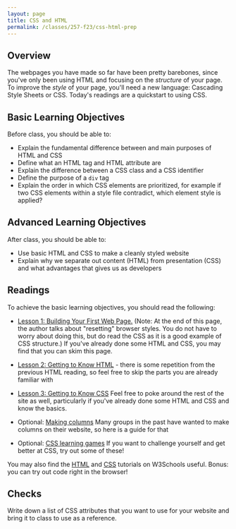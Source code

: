 ```yaml
---
layout: page
title: CSS and HTML
permalink: /classes/257-f23/css-html-prep
---
```


## Overview
The webpages you have made so far have been pretty barebones, since you've only been using HTML and focusing on the *structure* of your page. To improve the *style* of your page, you'll need a new language: Cascading Style Sheets or CSS. Today's readings are a quickstart to using CSS.


## Basic Learning Objectives
Before class, you should be able to:
* Explain the fundamental difference between and main purposes of HTML and CSS
* Define what an HTML tag and HTML attribute are
* Explain the difference between a CSS class and a CSS identifier
* Define the purpose of a `div` tag
* Explain the order in which CSS elements are prioritized, for example if two CSS elements within a style file contradict, which element style is applied?

## Advanced Learning Objectives
After class, you should be able to:
* Use basic HTML and CSS to make a cleanly styled website
* Explain why we separate out content (HTML) from presentation (CSS) and what advantages that gives us as developers

## Readings
To achieve the basic learning objectives, you should read the following:
* [Lesson 1: Building Your First Web Page.](http://learn.shayhowe.com/html-css/building-your-first-web-page/) (Note: At the end of this page, the author talks about "resetting" browser styles. You do not have to worry about doing this, but do read the CSS as it is a good example of CSS structure.) If you've already done some HTML and CSS, you may find that you can skim this page.

* [Lesson 2: Getting to Know HTML](http://learn.shayhowe.com/html-css/getting-to-know-html/) - there is some repetition from the previous HTML reading, so feel free to skip the parts you are already familiar with

* [Lesson 3: Getting to Know CSS](http://learn.shayhowe.com/html-css/getting-to-know-css/) Feel free to poke around the rest of the site as well, particularly if you've already done some HTML and CSS and know the basics.

* Optional: [Making columns](https://www.w3schools.com/howto/howto_css_two_columns.asp) Many groups in the past have wanted to make columns on their website, so here is a guide for that

* Optional: [CSS learning games](https://whatpixel.com/css-learning-games/) If you want to challenge yourself and get better at CSS, try out some of these!

You may also find the [HTML](https://www.w3schools.com/html/default.asp) and [CSS](https://www.w3schools.com/css/default.asp) tutorials on W3Schools useful. Bonus: you can try out code right in the browser!

## Checks
Write down a list of CSS attributes that you want to use for your website and bring it to class to use as a reference.
